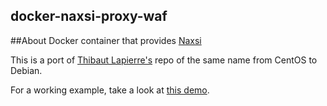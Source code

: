 ## docker-naxsi-proxy-waf

##About
Docker container that provides [Naxsi](https://github.com/nbs-system/naxsi)

This is a port of [Thibaut Lapierre's](https://github.com/epheo/docker-naxsi-proxy-waf) repo
of the same name from CentOS to Debian.

For a working example, take a look at [this demo](https://github.com/jlabusch/docker-demo).

